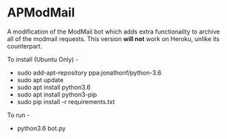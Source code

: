 # APModMail
A modification of the ModMail bot which adds extra functionality to archive all of the modmail requests. This version **will not** work on Heroku, unlike its counterpart. 

To install (Ubuntu Only) - 
- sudo add-apt-repository ppa:jonathonf/python-3.6
- sudo apt update
- sudo apt install python3.6
- sudo apt install python3-pip
- sudo pip install -r requirements.txt

To run - 
- python3.6 bot.py
